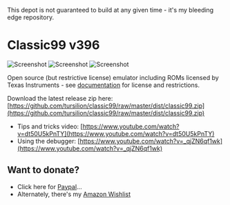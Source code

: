 This depot is not guaranteed to build at any given time - it's my bleeding edge repository.

Classic99 v396
==============

![Screenshot](https://github.com/tursilion/classic99/raw/master/dist/classic99_1.jpg)
![Screenshot](https://github.com/tursilion/classic99/raw/master/dist/classic99_2.jpg)
![Screenshot](https://github.com/tursilion/classic99/raw/master/dist/classic99_3.jpg)

Open source (but restrictive license) emulator including ROMs licensed by Texas Instruments - see [documentation](https://github.com/tursilion/classic99/raw/master/dist/Classic99%20Manual.pdf) for license and restrictions.

Download the latest release zip here: [https://github.com/tursilion/classic99/raw/master/dist/classic99.zip](https://github.com/tursilion/classic99/raw/master/dist/classic99.zip)

- Tips and tricks video: [https://www.youtube.com/watch?v=dt50U5kPnTY](https://www.youtube.com/watch?v=dt50U5kPnTY)
- Using the debugger: [https://www.youtube.com/watch?v=_qjZN6qf1wk](https://www.youtube.com/watch?v=_qjZN6qf1wk)

Want to donate?
---------------

- Click here for [Paypal](https://PayPal.Me/tursilion)...
- Alternately, there's my [Amazon Wishlist](http://www.amazon.com/gp/registry/2AFCOAM5DD1L6/ref=cm_aya_wl/103-5991996-6483001)

